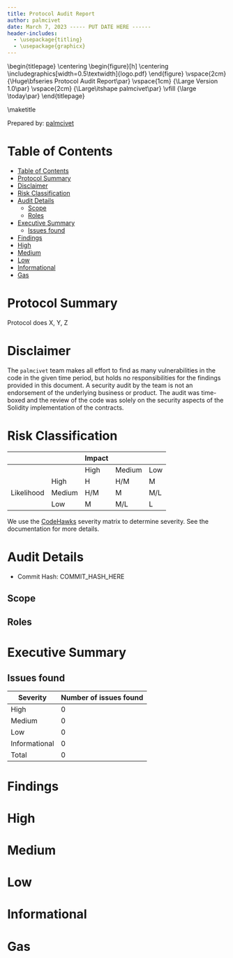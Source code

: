 ```yaml
---
title: Protocol Audit Report
author: palmcivet
date: March 7, 2023 ----- PUT DATE HERE ------
header-includes:
  - \usepackage{titling}
  - \usepackage{graphicx}
---
```


\begin{titlepage}
\centering
\begin{figure}[h]
\centering
\includegraphics[width=0.5\textwidth]{logo.pdf}
\end{figure}
\vspace{2cm}
{\Huge\bfseries Protocol Audit Report\par}
\vspace{1cm}
{\Large Version 1.0\par}
\vspace{2cm}
{\Large\itshape palmcivet\par}
\vfill
{\large \today\par}
\end{titlepage}

\maketitle

<!-- Your report starts here! -->

Prepared by: [palmcivet](https://palmcivet.dev)

# Table of Contents

- [Table of Contents](#table-of-contents)
- [Protocol Summary](#protocol-summary)
- [Disclaimer](#disclaimer)
- [Risk Classification](#risk-classification)
- [Audit Details](#audit-details)
  - [Scope](#scope)
  - [Roles](#roles)
- [Executive Summary](#executive-summary)
  - [Issues found](#issues-found)
- [Findings](#findings)
- [High](#high)
- [Medium](#medium)
- [Low](#low)
- [Informational](#informational)
- [Gas](#gas)

# Protocol Summary

Protocol does X, Y, Z

# Disclaimer

The `palmcivet` team makes all effort to find as many vulnerabilities in the code in the given time period, but holds no responsibilities for the findings provided in this document. A security audit by the team is not an endorsement of the underlying business or product. The audit was time-boxed and the review of the code was solely on the security aspects of the Solidity implementation of the contracts.

# Risk Classification

|            |        | Impact |        |     |
| ---------- | ------ | ------ | ------ | --- |
|            |        | High   | Medium | Low |
|            | High   | H      | H/M    | M   |
| Likelihood | Medium | H/M    | M      | M/L |
|            | Low    | M      | M/L    | L   |

We use the [CodeHawks](https://docs.codehawks.com/hawks-auditors/how-to-evaluate-a-finding-severity) severity matrix to determine severity. See the documentation for more details.

# Audit Details

- Commit Hash: COMMIT_HASH_HERE

## Scope

## Roles

# Executive Summary

## Issues found

| Severity      | Number of issues found |
| ------------- | ---------------------- |
| High          | 0                      |
| Medium        | 0                      |
| Low           | 0                      |
| Informational | 0                      |
| Total         | 0                      |

# Findings

# High

# Medium

# Low

# Informational

# Gas
